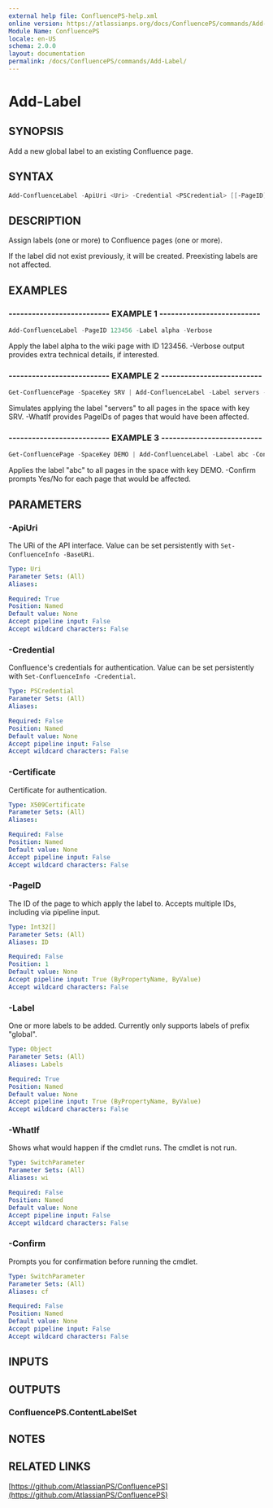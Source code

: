 ```yaml
---
external help file: ConfluencePS-help.xml
online version: https://atlassianps.org/docs/ConfluencePS/commands/Add-Label/
Module Name: ConfluencePS
locale: en-US
schema: 2.0.0
layout: documentation
permalink: /docs/ConfluencePS/commands/Add-Label/
---
```

# Add-Label

## SYNOPSIS

Add a new global label to an existing Confluence page.

## SYNTAX

```powershell
Add-ConfluenceLabel -ApiUri <Uri> -Credential <PSCredential> [[-PageID] <Int32[]>] -Label <Object> [-WhatIf] [-Confirm]
```

## DESCRIPTION

Assign labels (one or more) to Confluence pages (one or more).

If the label did not exist previously, it will be created.
Preexisting labels are not affected.

## EXAMPLES

### -------------------------- EXAMPLE 1 --------------------------

```powershell
Add-ConfluenceLabel -PageID 123456 -Label alpha -Verbose
```

Apply the label alpha to the wiki page with ID 123456.
-Verbose output provides extra technical details, if interested.

### -------------------------- EXAMPLE 2 --------------------------

```powershell
Get-ConfluencePage -SpaceKey SRV | Add-ConfluenceLabel -Label servers -WhatIf
```

Simulates applying the label "servers" to all pages in the space with key SRV.
-WhatIf provides PageIDs of pages that would have been affected.

### -------------------------- EXAMPLE 3 --------------------------

```powershell
Get-ConfluencePage -SpaceKey DEMO | Add-ConfluenceLabel -Label abc -Confirm
```

Applies the label "abc" to all pages in the space with key DEMO.
-Confirm prompts Yes/No for each page that would be affected.

## PARAMETERS

### -ApiUri

The URi of the API interface.
Value can be set persistently with `Set-ConfluenceInfo -BaseURi`.

```yaml
Type: Uri
Parameter Sets: (All)
Aliases:

Required: True
Position: Named
Default value: None
Accept pipeline input: False
Accept wildcard characters: False
```

### -Credential

Confluence's credentials for authentication.
Value can be set persistently with `Set-ConfluenceInfo -Credential`.

```yaml
Type: PSCredential
Parameter Sets: (All)
Aliases:

Required: False
Position: Named
Default value: None
Accept pipeline input: False
Accept wildcard characters: False
```

### -Certificate

Certificate for authentication.

```yaml
Type: X509Certificate
Parameter Sets: (All)
Aliases:

Required: False
Position: Named
Default value: None
Accept pipeline input: False
Accept wildcard characters: False
```

### -PageID

The ID of the page to which apply the label to.
Accepts multiple IDs, including via pipeline input.

```yaml
Type: Int32[]
Parameter Sets: (All)
Aliases: ID

Required: False
Position: 1
Default value: None
Accept pipeline input: True (ByPropertyName, ByValue)
Accept wildcard characters: False
```

### -Label

One or more labels to be added.
Currently only supports labels of prefix "global".

```yaml
Type: Object
Parameter Sets: (All)
Aliases: Labels

Required: True
Position: Named
Default value: None
Accept pipeline input: True (ByPropertyName, ByValue)
Accept wildcard characters: False
```

### -WhatIf

Shows what would happen if the cmdlet runs.
The cmdlet is not run.

```yaml
Type: SwitchParameter
Parameter Sets: (All)
Aliases: wi

Required: False
Position: Named
Default value: None
Accept pipeline input: False
Accept wildcard characters: False
```

### -Confirm

Prompts you for confirmation before running the cmdlet.

```yaml
Type: SwitchParameter
Parameter Sets: (All)
Aliases: cf

Required: False
Position: Named
Default value: None
Accept pipeline input: False
Accept wildcard characters: False
```

## INPUTS

## OUTPUTS

### ConfluencePS.ContentLabelSet

## NOTES

## RELATED LINKS

[https://github.com/AtlassianPS/ConfluencePS](https://github.com/AtlassianPS/ConfluencePS)
